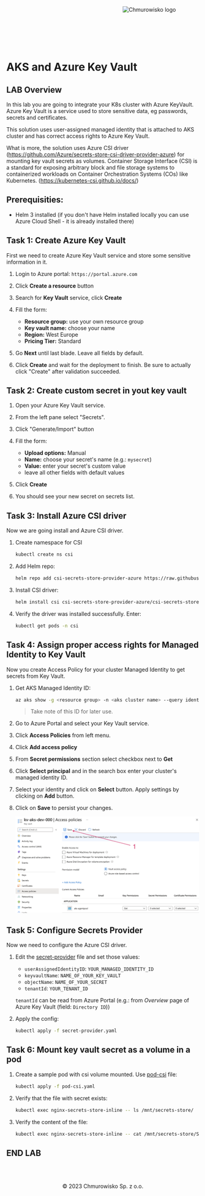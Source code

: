 <img src="../../../img/logo.png" alt="Chmurowisko logo" width="200" align="right">
<br><br>
<br><br>
<br><br>

# AKS and Azure Key Vault

## LAB Overview

In this lab you are going to integrate your K8s cluster with Azure KeyVault. Azure Key Vault is a service used to store sensitive data, eg passwords, secrets and certificates.

This solution uses user-assigned managed identity that is attached to AKS cluster and has correct access rights to Azure Key Vault. 

What is more, the solution uses Azure CSI driver (https://github.com/Azure/secrets-store-csi-driver-provider-azure) for mounting key vault secrets as volumes. Container Storage Interface (CSI) is a standard for exposing arbitrary block and file storage systems to containerized workloads on Container Orchestration Systems (COs) like Kubernetes. (https://kubernetes-csi.github.io/docs/)

## Prerequisities:

- Helm 3 installed (if you don't have Helm installed locally you can use Azure Cloud Shell - it is already installed there)

## Task 1: Create Azure Key Vault

First we need to create Azure Key Vault service and store some sensitive information in it.

1. Login to Azure portal: `https://portal.azure.com`
1. Click **Create a resource** button
1. Search for **Key Vault** service, click **Create**
1. Fill the form:

    - **Resource group:** use your own resource group
    - **Key vault name:** choose your name
    - **Region:** West Europe
    - **Pricing Tier:** Standard

1. Go **Next** until last blade. Leave all fields by default.
1. Click **Create** and wait for the deployment to finish. Be sure to actually click "Create" after validation succeeded.

## Task 2: Create custom secret in yout key vault

1. Open your Azure Key Vault service.
1. From the left pane select "Secrets".
1. Click "Generate/Import" button
1. Fill the form:

    - **Upload options:** Manual
    - **Name:** choose your secret's name (e.g.: `mysecret`)
    - **Value:** enter your secret's custom value
    - leave all other fields with default values

1. Click **Create**
1. You should see your new secret on secrets list.

## Task 3: Install Azure CSI driver

Now we are going install and Azure CSI driver.

1. Create namespace for CSI

    ```bash
    kubectl create ns csi
    ```

1. Add Helm repo:
   
    ```bash
    helm repo add csi-secrets-store-provider-azure https://raw.githubusercontent.com/Azure/secrets-store-csi-driver-provider-azure/master/charts
    ```

1. Install CSI driver:

    ```bash
    helm install csi csi-secrets-store-provider-azure/csi-secrets-store-provider-azure -n csi
    ```

1. Verify the driver was installed successfully. Enter:

    ```bash
    kubectl get pods -n csi
    ```

## Task 4: Assign proper access rights for Managed Identity to Key Vault

Now you create Access Policy for your cluster Managed Identity to get secrets from Key Vault.

1. Get AKS Managed Identity ID:

    ```bash
    az aks show -g <resource group> -n <aks cluster name> --query identityProfile.kubeletidentity.clientId -o tsv
    ```

    > Take note of this ID for later use.

1. Go to Azure Portal and select your Key Vault service.
1. Click **Access Policies** from left menu.
1. Click **Add access policy**
1. From **Secret permissions** section select checkbox next to **Get**
1. Click **Select principal** and in the search box enter your cluster's managed identity ID.
1. Select your identity and click on **Select** button. Apply settings by clicking on **Add** button.
1. Click on **Save** to persist your changes.

    ![img](./img/01-save-new-access-policy.png)

## Task 5: Configure Secrets Provider

Now we need to configure the Azure CSI driver. 

1. Edit the [secret-provider](./files/secret-provider.yaml) file and set those values:

    - `userAssignedIdentityID`: `YOUR_MANAGED_IDENTITY_ID`
    - `keyvaultName`: `NAME_OF_YOUR_KEY_VAULT`
    - `objectName`: `NAME_OF_YOUR_SECRET`
    - `tenantId`: `YOUR_TENANT_ID` 

    `tenantId` can be read from Azure Portal (e.g.: from _Overview_ page of Azure Key Vault (field: `Directory ID`))

1. Apply the config: 

    ```bash
    kubectl apply -f secret-provider.yaml
    ```

## Task 6: Mount key vault secret as a volume in a pod

1. Create a sample pod with csi volume mounted. Use [pod-csi](./files/pod-csi.yaml) file:

    ```bash
    kubectl apply -f pod-csi.yaml
    ```

1. Verify that the file with secret exists:

    ```bash
    kubectl exec nginx-secrets-store-inline -- ls /mnt/secrets-store/
    ```

1. Verify the content of the file:

    ```bash
    kubectl exec nginx-secrets-store-inline -- cat /mnt/secrets-store/SECRET_1
    ```

## END LAB

<br><br>

<center><p>&copy; 2023 Chmurowisko Sp. z o.o.<p></center>
